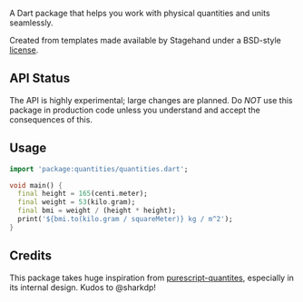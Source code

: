 A Dart package that helps you work with physical quantities and units seamlessly.

Created from templates made available by Stagehand under a BSD-style [license](https://github.com/dart-lang/stagehand/blob/master/LICENSE).

## API Status

The API is highly experimental; large changes are planned. Do _NOT_ use this package in production code unless you understand and accept the consequences of this.

## Usage

```dart
import 'package:quantities/quantities.dart';

void main() {
  final height = 165(centi.meter);
  final weight = 53(kilo.gram);
  final bmi = weight / (height * height);
  print('${bmi.to(kilo.gram / squareMeter)} kg / m^2');
}
```

## Credits

This package takes huge inspiration from [purescript-quantites](https://github.com/sharkdp/purescript-quantities), especially in its internal design. Kudos to @sharkdp!
